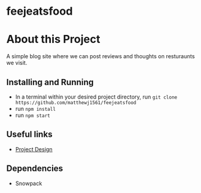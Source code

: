 # feejeatsfood

# About this Project
A simple blog site where we can post reviews and thoughts on resturaunts we visit. 

## Installing and Running
- In a terminal within your desired project directory, run `git clone https://github.com/matthewj1561/feejeatsfood`
- run `npm install`
- run `npm start` 

## Useful links
- [Project Design](https://www.figma.com/file/1K21PGrOXBsNEk0hsr5r4n/Untitled?t=8twCVgRh48SJTdpt-1)
## Dependencies
- Snowpack


